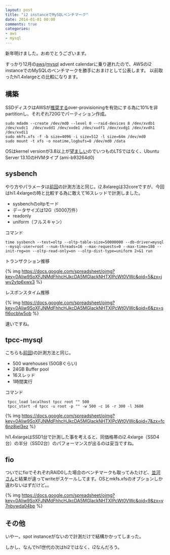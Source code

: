 ```yaml
---
layout: post
title: "i2 instanceでMySQLベンチマーク"
date: 2014-01-01 00:00
comments: true
categories: 
- aws
- mysql
---
```


新年明けました。おめでとうございます。

すっかり12月の[aws](http://www.zusaar.com/event/1117005)/[mysql](http://www.zusaar.com/event/1847003) advent calendarに乗り遅れたので、AWSのi2 instanceでのMySQLのベンチマークを勝手におまけとして公表します。
以前取ったhi1.4xlargeとの比較になります。


## 構築 ##

SSDディスクはAWSが[推奨する](http://docs.aws.amazon.com/AWSEC2/latest/UserGuide/i2-instances.html#i2-instances-diskperf)over-provisioningを有効にする為に10%を非partitionし、それぞれ720Gでパーティション作成。

    sudo mdadm --create /dev/md0 --level 0 --raid-devices 8 /dev/xvdb1 /dev/xvdc1  /dev/xvdd1 /dev/xvde1 /dev/xvdf1 /dev/xvdg1 /dev/xvdh1 /dev/xvdi1
    sudo mkfs.xfs -f -b size=4096 -i size=512 -l size=64m /dev/md0
    sudo mount -t xfs -o noatime,logbufs=8 /dev/md0 /data

OSはkernel versionが3.8以上が[望ましい](http://docs.aws.amazon.com/AWSEC2/latest/UserGuide/i2-instances.html#i2-instances-diskperf)のでいつものLTSではなく、Ubuntu Server 13.10のHVMタイプ (ami-b93264d0)

## sysbench ##

やり方やパラメータは[前回](/blog/2013/02/22/mysql-benchmarks-on-aws-ssd-vs-fusion-io/)の計測方法と同じ。i2.8xlaregは32coreですが、今回はhi1.4xlargeの時と比較する為に敢えて16スレッドで計測しました。

- sysbenchのoltpモード
- データサイズは12G（5000万件）
- readonly
- uniform（フルスキャン）

コマンド

	time sysbench --test=oltp --oltp-table-size=50000000 --db-driver=mysql --mysql-user=root --num-threads=16 --max-requests=0 --max-time=180 --init-rng=on --oltp-read-only=on --oltp-dist-type=uniform 2>&1 run

トランザクション推移

{% img https://docs.google.com/spreadsheet/oimg?key=0Aliw9SoXFJNMdFhhcHJkcDA5MGlackNHTXlPcWt0VWc&oid=5&zx=jwv2ytp6xwx3 %}

レスポンスタイム推移

{% img https://docs.google.com/spreadsheet/oimg?key=0Aliw9SoXFJNMdFhhcHJkcDA5MGlackNHTXlPcWt0VWc&oid=6&zx=sfl6ocblw5ob %}

速いですね。

## tpcc-mysql ##

こちらも[前回](/blog/2013/02/22/mysql-benchmarks-on-aws-ssd-vs-fusion-io/))の計測方法と同じ。

- 500 warehouses (50GBぐらい)
- 24GB Buffer pool
- 16スレッド
- 1時間実行

コマンド

     tpcc_load localhost tpcc root "" 500
     tpcc_start -d tpcc -u root -p "" -w 500 -c 16 -r 300 -l 3600

{% img https://docs.google.com/spreadsheet/oimg?key=0Aliw9SoXFJNMdFhhcHJkcDA5MGlackNHTXlPcWt0VWc&oid=7&zx=fc6nz8iel3ez %}

hi1.4xlargeはSSD1台で計測した事を考えると、同価格帯のi2.4xlarge（SSD4台）の半分（SSD2台）のパフォーマンスが出るのは妥当ですね。

## fio ##

ついでにfioでそれぞれRAID0した場合のベンチマークも取ってみたけど、[並河さん](http://d.hatena.ne.jp/rx7/20131224/p1)と結果が違ってwriteがスケールしてます。OSとmkfs.xfsのオプションしか違わないはずだけど。。

{% img https://docs.google.com/spreadsheet/oimg?key=0Aliw9SoXFJNMdFhhcHJkcDA5MGlackNHTXlPcWt0VWc&oid=9&zx=v7nbywda04bp %}

## その他 ##

いやー。spot instanceがないので計測だけで結構かかってしまった。

しかし、なんでhi1世代の次はhi2ではなく、i2なんだろう。
